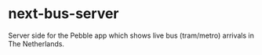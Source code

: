 # next-bus-server
Server side for the Pebble app which shows live bus (tram/metro) arrivals in The Netherlands. 
